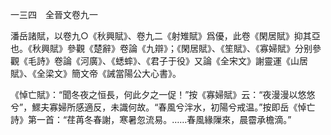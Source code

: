 一三四　全晉文卷九一

潘岳諸賦，以卷九○《秋興賦》、卷九二《射雉賦》爲優，此卷《閑居賦》抑其亞也。《秋興賦》參觀《楚辭》卷論《九辯》；《閑居賦》、《笙賦》、《寡婦賦》分别參觀《毛詩》卷論《河廣》、《蟋蟀》、《君子于役》又論《全宋文》謝靈運《山居賦》、《全梁文》簡文帝《誡當陽公大心書》。

《悼亡賦》：“聞冬夜之恒長，何此夕之一促！”按《寡婦賦》云：“夜漫漫以悠悠兮”，鰥夫寡婦所感適反，未識何故。“春風兮泮水，初陽兮戒温。”按即岳《悼亡詩》第一首：“荏苒冬春謝，寒暑忽流易。……春風緣隟來，晨霤承檐滴。”